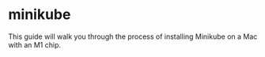 # minikube
This guide will walk you through the process of installing Minikube on a Mac with an M1 chip. 
